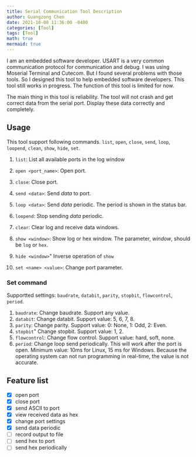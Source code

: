```yaml
---
title: Serial Communication Tool Description
author: Guangzong Chen
date: 2021-10-08 11:36:00 -0400
categories: [Tool]
tags: [Tool]
math: true
mermaid: true
---
```


I am an embedded software developer. USART is a very common communication protocol for communication and debug. I was using Moserial Terminal and Cutecom. But I found several problems with those tools. So I designed this tool to help embedded software developers. This tool still works in progress. The function of this tool is limited for now.

The main thing in this tool is reliability. The tool will not crash and get correct data from the serial port. Display these data correctly and completely.

## Usage

This tool support following commands. `list`, `open`, `close`, `send`, `loop`, `loopend`, `clean`, `show`, `hide`, `set`.

1. `list`: List all available ports in the log window

2. `open <port_name>`: Open port.

3. `close`: Close port.

4. `send <data>`: Send _data_ to port.

5. `loop <data>`: Send _data_ periodic. The period is shown in the status bar.

6. `loopend`: Stop sending _data_ periodic.

7. `clear`: Clear log and receive data windows.

8. `show <window>`: Show log or hex window. The parameter, _window_, should be `log` or `hex`.

9. `hide <window>`" Inverse operation of `show`

10. `set <name> <value>`: Change port parameter.

### Set command

Supportted settings: `baudrate`, `databit`, `parity`, `stopbit`, `flowcontrol`, `period`.

1. `baudrate`: Change baudrate. Support any value.
2. `databit`: Change databit. Support value: 5, 6, 7, 8.
3. `parity`: Change parity. Support value: 0: None, 1: Odd, 2: Even.
4. `stopbit`" Change stopbit. Support value: 1, 2.
5. `flowcontrol`: Change flow control. Support value: hard, soft, none.
6. `period`: Change loop send periodically. This will work after the port is open. Minimum value: 10ms for Linux, 15 ms for Windows. Because the operating system can not run programming in real-time, the value is not accurate. 

## Feature list

- [x] open port
- [x] close port
- [x] send ASCII to port
- [x] view received data as hex
- [x] change port s~~e~~ttings
- [x] send data periodic
- [ ] record output to file
- [ ] send hex to port
- [ ] send hex periodically